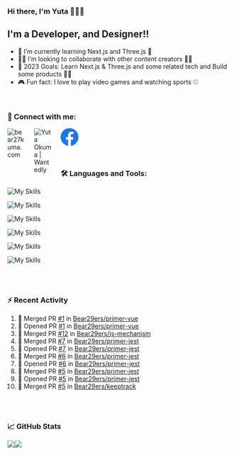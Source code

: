 ### Hi there, I'm Yuta 🤟🏻🐻

## I'm a Developer, and Designer!!

- 🌱 I’m currently learning Next.js and Three.js 🤣
- 👬🏻 I’m looking to collaborate with other content creators 👋🏻
- 🥅 2023 Goals: Learn Next.js & Three.js and some related tech and Build some products 💪🏻
- 🎮 Fun fact: I love to play video games and watching sports ⚾️

<br />

### :wave: Connect with me:

[<img align="left" alt="bear27kuma.com" width="40px" src="https://user-images.githubusercontent.com/39920490/156489586-f125813b-e344-46d6-9306-f5786684b976.jpg" style="margin-right: 20px;" />](https://bear29ers.github.io/)
[<img align="left" alt="Yuta Okuma | Wantedly" width="40px" src="https://user-images.githubusercontent.com/39920490/156489528-fdc520d6-10f1-43b6-8bf8-fadf8dcf1a90.jpg" style="margin-right: 20px;" />](https://www.wantedly.com/id/yuta_okuma_b)
[<img align="left" alt="Yuta Okuma | Facebook" width="40px" src="https://github.com/github/explore/blob/main/topics/facebook/facebook.png?raw=true" style="margin-right: 20px;" />](https://www.facebook.com/kumakuma1129/)

[//]: # '[<img align="left" alt="Yuta Okuma | Instagram" width="40px" src="https://github.com/github/explore/blob/main/topics/instagram/instagram.png?raw=true" />](https://www.instagram.com/bear_27earl/)'

<br />
<br />
<br />
<br />

### :hammer_and_wrench: Languages and Tools:

![My Skills](https://skillicons.dev/icons?i=html,css,sass,tailwind,bootstrap,js)

![My Skills](https://skillicons.dev/icons?i=ts,jquery,react,nextjs,vercel,vue)

![My Skills](https://skillicons.dev/icons?i=nodejs,express,jest,php,laravel,mysql)

![My Skills](https://skillicons.dev/icons?i=docker,git,github,githubactions,aws,linux)

![My Skills](https://skillicons.dev/icons?i=vim,neovim,lua,md,idea,vscode)

![My Skills](https://skillicons.dev/icons?i=atom,webpack,xd,ps,ai,ae)

<br />
<br />

### :zap: Recent Activity

<!--START_SECTION:activity-->

1. 🎉 Merged PR [#1](https://github.com/Bear29ers/primer-vue/pull/1) in [Bear29ers/primer-vue](https://github.com/Bear29ers/primer-vue)
2. 💪 Opened PR [#1](https://github.com/Bear29ers/primer-vue/pull/1) in [Bear29ers/primer-vue](https://github.com/Bear29ers/primer-vue)
3. 🎉 Merged PR [#12](https://github.com/Bear29ers/js-mechanism/pull/12) in [Bear29ers/js-mechanism](https://github.com/Bear29ers/js-mechanism)
4. 🎉 Merged PR [#7](https://github.com/Bear29ers/primer-jest/pull/7) in [Bear29ers/primer-jest](https://github.com/Bear29ers/primer-jest)
5. 💪 Opened PR [#7](https://github.com/Bear29ers/primer-jest/pull/7) in [Bear29ers/primer-jest](https://github.com/Bear29ers/primer-jest)
6. 🎉 Merged PR [#6](https://github.com/Bear29ers/primer-jest/pull/6) in [Bear29ers/primer-jest](https://github.com/Bear29ers/primer-jest)
7. 💪 Opened PR [#6](https://github.com/Bear29ers/primer-jest/pull/6) in [Bear29ers/primer-jest](https://github.com/Bear29ers/primer-jest)
8. 🎉 Merged PR [#5](https://github.com/Bear29ers/primer-jest/pull/5) in [Bear29ers/primer-jest](https://github.com/Bear29ers/primer-jest)
9. 💪 Opened PR [#5](https://github.com/Bear29ers/primer-jest/pull/5) in [Bear29ers/primer-jest](https://github.com/Bear29ers/primer-jest)
10. 🎉 Merged PR [#5](https://github.com/Bear29ers/keeptrack/pull/5) in [Bear29ers/keeptrack](https://github.com/Bear29ers/keeptrack)

<!--END_SECTION:activity-->

<br />
<br />

### :chart_with_upwards_trend: GitHub Stats

<div style="display: flex;">
    <a href="https://github.com/Bear29ers">
        <img height="200px;" src="https://github-readme-stats.vercel.app/api?username=Bear29ers&show_icons=true&theme=bear">
    </a>
    <a href="https://github.com/Bear29ers">
        <img height="200px" src="https://github-readme-stats.vercel.app/api/top-langs/?username=Bear29ers&langs_count=6&layout=compact&theme=bear">
    </a>
</div>
